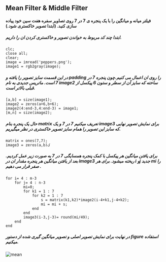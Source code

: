 ## Mean Filter & Middle Filter
#### فیلتر میانه و میانگین را با یک پنجره ی 7 در 7 روی تصاویر سفره هفت سین خود پیاده سازی کنید. (ابتدا تصویر خاکستری شود.)
##### ابتدا چند کد مربوط به خواندن تصویر و خاکستری کردن ان را داریم.
```
clc;
close all;
clear;
image = imread('peppers.png');
image1 = rgb2gray(image);
```
##### در این قسمت سایز تصویر را یافته و padding را روی ان اعمال می کنیم.چون پنجره 7 در 7 است. ماتریس جدیدی به نام image2 ساخته که سایز آن از سطر و ستون 6 پیکسل از قبلی بالاتر است.
```
[a,b] = size(image1);
image2 = zeros(a+6,b+6);
image2(4:end-3,4:end-3) = image1;
[m,n] = size(image2);
```
##### حال یک پنجره بنام matrix تعریف میکنیم 7 در 7 و یک image3 برای نمایش تصویر نهایی که سایز این تصویر را همام سایز تصویر خاکستری در نظر میگیریم.
```
matrix = ones(7,7);
image3 = zeros(a,b)ک
```
##### برای یافتن میانگین هر پیکسل با کمک پنجره همسایگی 7 در 7 به صورت زیر عمل کردیم. بعد از یافتن میانگین هر پنجره مقدار ان در image3 ریخته میشود. برای هر i وj جدید mi را صفر قرار می دهیم .  
```
for i= 4 : m-3
    for j= 4 : n-3
        mi=0;
        for k1 = 1 : 7
            for k2 = 1 : 7
                s = matrix(k1,k2)*image2(i-4+k1,j-4+k2);
                mi = mi + s;
            end           
        end
        image3(i-3,j-3)= round(mi/49);
    end
end 
```
##### در نهایت برای نمایش تصویر اصلی و تصویر میانگین گیری شده از دستور figure  استفاده میکنیم.
![mean](https://github.com/semnan-university-ai/image-processing-class-002/blob/main/benchmark/airplane.png)
